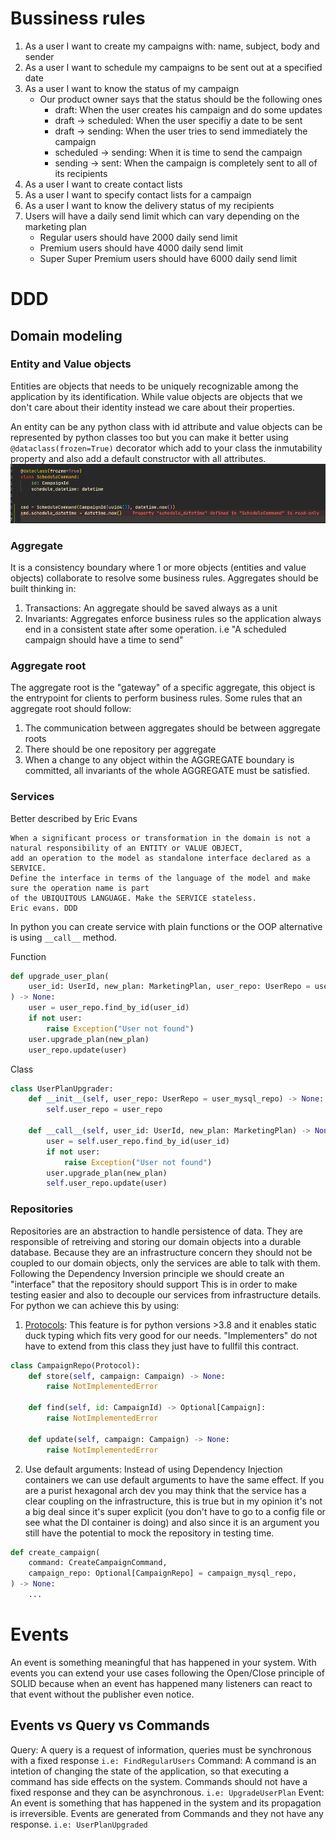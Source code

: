# Bussiness rules

1. As a user I want to create my campaigns with: name, subject, body and sender
2. As a user I want to schedule my campaigns to be sent out at a specified date
3. As a user I want to know the status of my campaign
    * Our product owner says that the status should be the following ones
        * draft: When the user creates his campaign and do some updates
        * draft -> scheduled: When the user specifiy a date to be sent
        * draft -> sending: When the user tries to send immediately the campaign
        * scheduled -> sending: When it is time to send the campaign
        * sending -> sent: When the campaign is completely sent to all of its recipients
4. As a user I want to create contact lists
5. As a user I want to specify contact lists for a campaign
6. As a user I want to know the delivery status of my recipients
7. Users will have a daily send limit which can vary depending on the marketing plan
    * Regular users should have 2000 daily send limit
    * Premium users should have 4000 daily send limit
    * Super Super Premium users should have 6000 daily send limit

# DDD
## Domain modeling
### Entity and Value objects
Entities are objects that needs to be uniquely recognizable among the application by its identification. 
While value objects are objects that we don't care about
their identity instead we care about their properties.

An entity can be any python class with id attribute and value objects can be represented by python classes too but you can make it better using `@dataclass(frozen=True)` decorator which add to your class the inmutability property and also add a default constructor with all attributes.
![dataclass example](./img/dataclass_example.png)
### Aggregate
It is a consistency boundary where 1 or more objects (entities and value objects) collaborate to resolve some business rules. Aggregates should be built thinking in:
1. Transactions: An aggregate should be saved always as a unit
2. Invariants: Aggregates enforce business rules so the application always end in a consistent state after some operation. i.e "A scheduled campaign should have a time to send"
### Aggregate root
The aggregate root is the "gateway" of a specific aggregate, this object is the entrypoint for clients to perform business rules. Some rules that an aggregate root should follow:
1. The communication between aggregates should be between aggregate roots
2. There should be one repository per aggregate
3. When a change to any object within the AGGREGATE boundary is committed, all invariants of the whole AGGREGATE must be satisfied.
### Services
Better described by Eric Evans
```
When a significant process or transformation in the domain is not a natural responsibility of an ENTITY or VALUE OBJECT, 
add an operation to the model as standalone interface declared as a SERVICE.
Define the interface in terms of the language of the model and make sure the operation name is part
of the UBIQUITOUS LANGUAGE. Make the SERVICE stateless.
Eric evans. DDD
```
In python you can create service with plain functions or the OOP alternative is using `__call__` method.

Function
```python
def upgrade_user_plan(
    user_id: UserId, new_plan: MarketingPlan, user_repo: UserRepo = user_mysql_repo
) -> None:
    user = user_repo.find_by_id(user_id)
    if not user:
        raise Exception("User not found")
    user.upgrade_plan(new_plan)
    user_repo.update(user)

```
Class
```python
class UserPlanUpgrader:
    def __init__(self, user_repo: UserRepo = user_mysql_repo) -> None:
        self.user_repo = user_repo

    def __call__(self, user_id: UserId, new_plan: MarketingPlan) -> None:
        user = self.user_repo.find_by_id(user_id)
        if not user:
            raise Exception("User not found")
        user.upgrade_plan(new_plan)
        self.user_repo.update(user)
```

### Repositories
Repositories are an abstraction to handle persistence of data. They are responsible of retreiving and storing
our domain objects into a durable database. Because they are an infrastructure concern they should not be coupled
to our domain objects, only the services are able to talk with them.
Following the Dependency Inversion principle we should create an "interface" that the repository should support
This is in order to make testing easier and also to decouple our services from infrastructure details.
For python we can achieve this by using:
1. [Protocols](https://peps.python.org/pep-0544/): This feature is for python versions >3.8 and it enables static duck typing which fits very good for our needs. "Implementers" do not have to extend from this class they just have to fullfil this contract.
```python
class CampaignRepo(Protocol):
    def store(self, campaign: Campaign) -> None:
        raise NotImplementedError

    def find(self, id: CampaignId) -> Optional[Campaign]:
        raise NotImplementedError

    def update(self, campaign: Campaign) -> None:
        raise NotImplementedError
```
2. Use default arguments: Instead of using Dependency Injection containers we can use default arguments to have the same effect. If you are a purist hexagonal arch dev you may think that the service has a clear coupling on the infrastructure, this is true but in my opinion it's not a big deal since it's super explicit (you don't have to go to a config file or see what the DI container is doing) and also since it is an argument you still have the potential to mock the repository in testing time.
```python
def create_campaign(
    command: CreateCampaignCommand,
    campaign_repo: Optional[CampaignRepo] = campaign_mysql_repo,
) -> None:
    ...
```

# Events
An event is something meaningful that has happened in your system.
With events you can extend your use cases following the Open/Close principle of SOLID because when an event has happened many listeners can react to that event without the publisher even notice.
## Events vs Query vs Commands
Query: A query is a request of information, queries must be synchronous with a fixed response `i.e: FindRegularUsers`
Command: A command is an intetion of changing the state of the application, so that executing a command has side effects on the system. Commands should not have a fixed response and they can be asynchronous. `i.e: UpgradeUserPlan`
Event: An event is something that has happened in the system and its propagation is irreversible. Events are generated from Commands and they not have any response. `i.e: UserPlanUpgraded`
